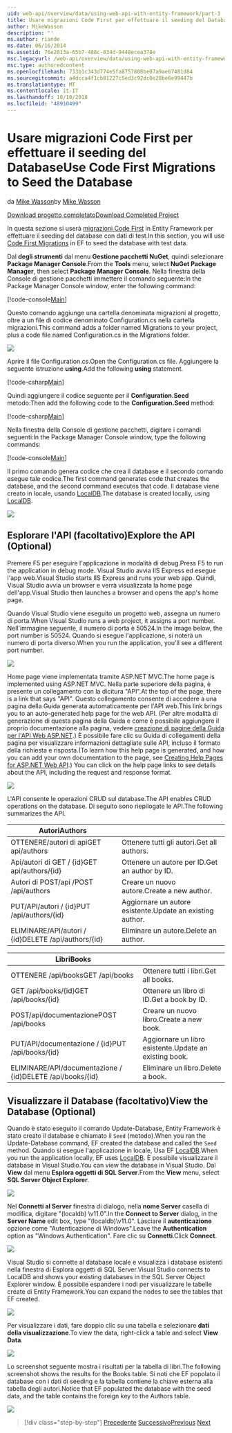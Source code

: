 ```yaml
---
uid: web-api/overview/data/using-web-api-with-entity-framework/part-3
title: Usare migrazioni Code First per effettuare il seeding del Database | Microsoft Docs
author: MikeWasson
description: ''
ms.author: riande
ms.date: 06/16/2014
ms.assetid: 76e2013a-65b7-488c-834d-9448ecea378e
msc.legacyurl: /web-api/overview/data/using-web-api-with-entity-framework/part-3
msc.type: authoredcontent
ms.openlocfilehash: 733b1c343d774e5fa8757808be07a9ae67481d84
ms.sourcegitcommit: a4dcca4f1cb81227c5ed3c92dc0e28be6e99447b
ms.translationtype: MT
ms.contentlocale: it-IT
ms.lasthandoff: 10/10/2018
ms.locfileid: "48910499"
---
```

<a name="use-code-first-migrations-to-seed-the-database"></a><span data-ttu-id="f754b-102">Usare migrazioni Code First per effettuare il seeding del Database</span><span class="sxs-lookup"><span data-stu-id="f754b-102">Use Code First Migrations to Seed the Database</span></span>
====================
<span data-ttu-id="f754b-103">da [Mike Wasson](https://github.com/MikeWasson)</span><span class="sxs-lookup"><span data-stu-id="f754b-103">by [Mike Wasson](https://github.com/MikeWasson)</span></span>

[<span data-ttu-id="f754b-104">Download progetto completato</span><span class="sxs-lookup"><span data-stu-id="f754b-104">Download Completed Project</span></span>](https://github.com/MikeWasson/BookService)

<span data-ttu-id="f754b-105">In questa sezione si userà [migrazioni Code First](https://msdn.microsoft.com/data/jj591621) in Entity Framework per effettuare il seeding del database con dati di test.</span><span class="sxs-lookup"><span data-stu-id="f754b-105">In this section, you will use [Code First Migrations](https://msdn.microsoft.com/data/jj591621) in EF to seed the database with test data.</span></span>

<span data-ttu-id="f754b-106">Dal **degli strumenti** dal menu **Gestione pacchetti NuGet**, quindi selezionare **Package Manager Console**.</span><span class="sxs-lookup"><span data-stu-id="f754b-106">From the **Tools** menu, select **NuGet Package Manager**, then select **Package Manager Console**.</span></span> <span data-ttu-id="f754b-107">Nella finestra della Console di gestione pacchetti immettere il comando seguente:</span><span class="sxs-lookup"><span data-stu-id="f754b-107">In the Package Manager Console window, enter the following command:</span></span>

[!code-console[Main](part-3/samples/sample1.cmd)]

<span data-ttu-id="f754b-108">Questo comando aggiunge una cartella denominata migrazioni al progetto, oltre a un file di codice denominato Configuration.cs nella cartella migrazioni.</span><span class="sxs-lookup"><span data-stu-id="f754b-108">This command adds a folder named Migrations to your project, plus a code file named Configuration.cs in the Migrations folder.</span></span>

![](part-3/_static/image1.png)

<span data-ttu-id="f754b-109">Aprire il file Configuration.cs.</span><span class="sxs-lookup"><span data-stu-id="f754b-109">Open the Configuration.cs file.</span></span> <span data-ttu-id="f754b-110">Aggiungere la seguente istruzione **using**.</span><span class="sxs-lookup"><span data-stu-id="f754b-110">Add the following **using** statement.</span></span>

[!code-csharp[Main](part-3/samples/sample2.cs)]

<span data-ttu-id="f754b-111">Quindi aggiungere il codice seguente per il **Configuration.Seed** metodo:</span><span class="sxs-lookup"><span data-stu-id="f754b-111">Then add the following code to the **Configuration.Seed** method:</span></span>

[!code-csharp[Main](part-3/samples/sample3.cs)]

<span data-ttu-id="f754b-112">Nella finestra della Console di gestione pacchetti, digitare i comandi seguenti:</span><span class="sxs-lookup"><span data-stu-id="f754b-112">In the Package Manager Console window, type the following commands:</span></span>

[!code-console[Main](part-3/samples/sample4.cmd)]

<span data-ttu-id="f754b-113">Il primo comando genera codice che crea il database e il secondo comando esegue tale codice.</span><span class="sxs-lookup"><span data-stu-id="f754b-113">The first command generates code that creates the database, and the second command executes that code.</span></span> <span data-ttu-id="f754b-114">Il database viene creato in locale, usando [LocalDB](https://msdn.microsoft.com/library/hh510202.aspx).</span><span class="sxs-lookup"><span data-stu-id="f754b-114">The database is created locally, using [LocalDB](https://msdn.microsoft.com/library/hh510202.aspx).</span></span>

![](part-3/_static/image2.png)

## <a name="explore-the-api-optional"></a><span data-ttu-id="f754b-115">Esplorare l'API (facoltativo)</span><span class="sxs-lookup"><span data-stu-id="f754b-115">Explore the API (Optional)</span></span>

<span data-ttu-id="f754b-116">Premere F5 per eseguire l'applicazione in modalità di debug.</span><span class="sxs-lookup"><span data-stu-id="f754b-116">Press F5 to run the application in debug mode.</span></span> <span data-ttu-id="f754b-117">Visual Studio avvia IIS Express ed esegue l'app web.</span><span class="sxs-lookup"><span data-stu-id="f754b-117">Visual Studio starts IIS Express and runs your web app.</span></span> <span data-ttu-id="f754b-118">Quindi, Visual Studio avvia un browser e verrà visualizzata la home page dell'app.</span><span class="sxs-lookup"><span data-stu-id="f754b-118">Visual Studio then launches a browser and opens the app's home page.</span></span>

<span data-ttu-id="f754b-119">Quando Visual Studio viene eseguito un progetto web, assegna un numero di porta.</span><span class="sxs-lookup"><span data-stu-id="f754b-119">When Visual Studio runs a web project, it assigns a port number.</span></span> <span data-ttu-id="f754b-120">Nell'immagine seguente, il numero di porta è 50524.</span><span class="sxs-lookup"><span data-stu-id="f754b-120">In the image below, the port number is 50524.</span></span> <span data-ttu-id="f754b-121">Quando si esegue l'applicazione, si noterà un numero di porta diverso.</span><span class="sxs-lookup"><span data-stu-id="f754b-121">When you run the application, you'll see a different port number.</span></span>

![](part-3/_static/image3.png)

<span data-ttu-id="f754b-122">Home page viene implementata tramite ASP.NET MVC.</span><span class="sxs-lookup"><span data-stu-id="f754b-122">The home page is implemented using ASP.NET MVC.</span></span> <span data-ttu-id="f754b-123">Nella parte superiore della pagina, è presente un collegamento con la dicitura "API".</span><span class="sxs-lookup"><span data-stu-id="f754b-123">At the top of the page, there is a link that says "API".</span></span> <span data-ttu-id="f754b-124">Questo collegamento consente di accedere a una pagina della Guida generata automaticamente per l'API web.</span><span class="sxs-lookup"><span data-stu-id="f754b-124">This link brings you to an auto-generated help page for the web API.</span></span> <span data-ttu-id="f754b-125">(Per altre modalità di generazione di questa pagina della Guida e come è possibile aggiungere il proprio documentazione alla pagina, vedere [creazione di pagine della Guida per l'API Web ASP.NET](../../getting-started-with-aspnet-web-api/creating-api-help-pages.md).) È possibile fare clic su Guida di collegamenti della pagina per visualizzare informazioni dettagliate sulle API, incluso il formato della richiesta e risposta.</span><span class="sxs-lookup"><span data-stu-id="f754b-125">(To learn how this help page is generated, and how you can add your own documentation to the page, see [Creating Help Pages for ASP.NET Web API](../../getting-started-with-aspnet-web-api/creating-api-help-pages.md).) You can click on the help page links to see details about the API, including the request and response format.</span></span>

![](part-3/_static/image4.png)

<span data-ttu-id="f754b-126">L'API consente le operazioni CRUD sul database.</span><span class="sxs-lookup"><span data-stu-id="f754b-126">The API enables CRUD operations on the database.</span></span> <span data-ttu-id="f754b-127">Di seguito sono riepilogate le API.</span><span class="sxs-lookup"><span data-stu-id="f754b-127">The following summarizes the API.</span></span>

| <span data-ttu-id="f754b-128">Autori</span><span class="sxs-lookup"><span data-stu-id="f754b-128">Authors</span></span> |  |
| --- | -- |
| <span data-ttu-id="f754b-129">OTTENERE/autori di api</span><span class="sxs-lookup"><span data-stu-id="f754b-129">GET api/authors</span></span> | <span data-ttu-id="f754b-130">Ottenere tutti gli autori.</span><span class="sxs-lookup"><span data-stu-id="f754b-130">Get all authors.</span></span> |
| <span data-ttu-id="f754b-131">Api/autori di GET / {id}</span><span class="sxs-lookup"><span data-stu-id="f754b-131">GET api/authors/{id}</span></span> | <span data-ttu-id="f754b-132">Ottenere un autore per ID.</span><span class="sxs-lookup"><span data-stu-id="f754b-132">Get an author by ID.</span></span> |
| <span data-ttu-id="f754b-133">Autori di POST/api /</span><span class="sxs-lookup"><span data-stu-id="f754b-133">POST /api/authors</span></span> | <span data-ttu-id="f754b-134">Creare un nuovo autore.</span><span class="sxs-lookup"><span data-stu-id="f754b-134">Create a new author.</span></span> |
| <span data-ttu-id="f754b-135">PUT/API/autori / {id}</span><span class="sxs-lookup"><span data-stu-id="f754b-135">PUT /api/authors/{id}</span></span> | <span data-ttu-id="f754b-136">Aggiornare un autore esistente.</span><span class="sxs-lookup"><span data-stu-id="f754b-136">Update an existing author.</span></span> |
| <span data-ttu-id="f754b-137">ELIMINARE/API/autori / {id}</span><span class="sxs-lookup"><span data-stu-id="f754b-137">DELETE /api/authors/{id}</span></span> | <span data-ttu-id="f754b-138">Eliminare un autore.</span><span class="sxs-lookup"><span data-stu-id="f754b-138">Delete an author.</span></span> |

| <span data-ttu-id="f754b-139">Libri</span><span class="sxs-lookup"><span data-stu-id="f754b-139">Books</span></span> |  |
| --- | -- |
| <span data-ttu-id="f754b-140">OTTENERE /api/books</span><span class="sxs-lookup"><span data-stu-id="f754b-140">GET /api/books</span></span> | <span data-ttu-id="f754b-141">Ottenere tutti i libri.</span><span class="sxs-lookup"><span data-stu-id="f754b-141">Get all books.</span></span> |
| <span data-ttu-id="f754b-142">GET /api/books/{id}</span><span class="sxs-lookup"><span data-stu-id="f754b-142">GET /api/books/{id}</span></span> | <span data-ttu-id="f754b-143">Ottenere un libro di ID.</span><span class="sxs-lookup"><span data-stu-id="f754b-143">Get a book by ID.</span></span> |
| <span data-ttu-id="f754b-144">POST/api/documentazione</span><span class="sxs-lookup"><span data-stu-id="f754b-144">POST /api/books</span></span> | <span data-ttu-id="f754b-145">Creare un nuovo libro.</span><span class="sxs-lookup"><span data-stu-id="f754b-145">Create a new book.</span></span> |
| <span data-ttu-id="f754b-146">PUT/API/documentazione / {id}</span><span class="sxs-lookup"><span data-stu-id="f754b-146">PUT /api/books/{id}</span></span> | <span data-ttu-id="f754b-147">Aggiornare un libro esistente.</span><span class="sxs-lookup"><span data-stu-id="f754b-147">Update an existing book.</span></span> |
| <span data-ttu-id="f754b-148">ELIMINARE/API/documentazione / {id}</span><span class="sxs-lookup"><span data-stu-id="f754b-148">DELETE /api/books/{id}</span></span> | <span data-ttu-id="f754b-149">Eliminare un libro.</span><span class="sxs-lookup"><span data-stu-id="f754b-149">Delete a book.</span></span> |

## <a name="view-the-database-optional"></a><span data-ttu-id="f754b-150">Visualizzare il Database (facoltativo)</span><span class="sxs-lookup"><span data-stu-id="f754b-150">View the Database (Optional)</span></span>

<span data-ttu-id="f754b-151">Quando è stato eseguito il comando Update-Database, Entity Framework è stato creato il database e chiamato il `Seed` (metodo).</span><span class="sxs-lookup"><span data-stu-id="f754b-151">When you ran the Update-Database command, EF created the database and called the `Seed` method.</span></span> <span data-ttu-id="f754b-152">Quando si esegue l'applicazione in locale, Usa EF [LocalDB](https://blogs.msdn.com/b/sqlexpress/archive/2011/07/12/introducing-localdb-a-better-sql-express.aspx).</span><span class="sxs-lookup"><span data-stu-id="f754b-152">When you run the application locally, EF uses [LocalDB](https://blogs.msdn.com/b/sqlexpress/archive/2011/07/12/introducing-localdb-a-better-sql-express.aspx).</span></span> <span data-ttu-id="f754b-153">È possibile visualizzare il database in Visual Studio.</span><span class="sxs-lookup"><span data-stu-id="f754b-153">You can view the database in Visual Studio.</span></span> <span data-ttu-id="f754b-154">Dal **View** dal menu **Esplora oggetti di SQL Server**.</span><span class="sxs-lookup"><span data-stu-id="f754b-154">From the **View** menu, select **SQL Server Object Explorer**.</span></span>

![](part-3/_static/image5.png)

<span data-ttu-id="f754b-155">Nel **Connetti al Server** finestra di dialogo, nella **nome Server** casella di modifica, digitare "(localdb) \v11.0".</span><span class="sxs-lookup"><span data-stu-id="f754b-155">In the **Connect to Server** dialog, in the **Server Name** edit box, type "(localdb)\v11.0".</span></span> <span data-ttu-id="f754b-156">Lasciare il **autenticazione** opzione come "Autenticazione di Windows".</span><span class="sxs-lookup"><span data-stu-id="f754b-156">Leave the **Authentication** option as "Windows Authentication".</span></span> <span data-ttu-id="f754b-157">Fare clic su **Connetti**.</span><span class="sxs-lookup"><span data-stu-id="f754b-157">Click **Connect**.</span></span>

![](part-3/_static/image6.png)

<span data-ttu-id="f754b-158">Visual Studio si connette al database locale e visualizza i database esistenti nella finestra di Esplora oggetti di SQL Server.</span><span class="sxs-lookup"><span data-stu-id="f754b-158">Visual Studio connects to LocalDB and shows your existing databases in the SQL Server Object Explorer window.</span></span> <span data-ttu-id="f754b-159">È possibile espandere i nodi per visualizzare le tabelle create di Entity Framework.</span><span class="sxs-lookup"><span data-stu-id="f754b-159">You can expand the nodes to see the tables that EF created.</span></span>

![](part-3/_static/image7.png)

<span data-ttu-id="f754b-160">Per visualizzare i dati, fare doppio clic su una tabella e selezionare **dati della visualizzazione**.</span><span class="sxs-lookup"><span data-stu-id="f754b-160">To view the data, right-click a table and select **View Data**.</span></span>

![](part-3/_static/image8.png)

<span data-ttu-id="f754b-161">Lo screenshot seguente mostra i risultati per la tabella di libri.</span><span class="sxs-lookup"><span data-stu-id="f754b-161">The following screenshot shows the results for the Books table.</span></span> <span data-ttu-id="f754b-162">Si noti che EF popolato il database con i dati di seeding e la tabella contiene la chiave esterna alla tabella degli autori.</span><span class="sxs-lookup"><span data-stu-id="f754b-162">Notice that EF populated the database with the seed data, and the table contains the foreign key to the Authors table.</span></span>

![](part-3/_static/image9.png)

> [!div class="step-by-step"]
> <span data-ttu-id="f754b-163">[Precedente](part-2.md)
> [Successivo](part-4.md)</span><span class="sxs-lookup"><span data-stu-id="f754b-163">[Previous](part-2.md)
[Next](part-4.md)</span></span>
